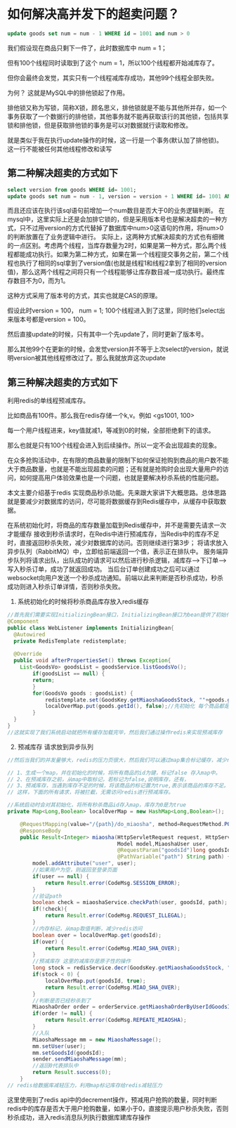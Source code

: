 如何解决高并发下的超卖问题？
====

``` SQL
update goods set num = num - 1 WHERE id = 1001 and num > 0

```

我们假设现在商品只剩下一件了，此时数据库中 num = 1；

但有100个线程同时读取到了这个 num = 1，所以100个线程都开始减库存了。

但你会最终会发觉，其实只有一个线程减库存成功，其他99个线程全部失败。

为何？
这就是MySQL中的排他锁起了作用。

排他锁又称为写锁，简称X锁，顾名思义，排他锁就是不能与其他所并存，如一个事务获取了一个数据行的排他锁，其他事务就不能再获取该行的其他锁，包括共享锁和排他锁，但是获取排他锁的事务是可以对数据就行读取和修改。

就是类似于我在执行update操作的时候，这一行是一个事务(默认加了排他锁)。这一行不能被任何其他线程修改和读写

第二种解决超卖的方式如下
---

``` SQL
select version from goods WHERE id= 1001;
update goods set num = num - 1, version = version + 1 WHERE id= 1001 AND num > 0 AND version = @version(上面查到的version);
```

而且还应该在执行该sql语句前增加一个num数目是否大于0的业务逻辑判断。
在mysql中，这里实际上还是会加排它锁的，但是采用版本号也是解决超卖的一种方式，只不过用version的方式代替掉了数据库中num>0这语句的作用，将num>0的判断放置在了业务逻辑中进行。
实际上，这两种方式解决超卖的方式也有细微的一点区别。考虑两个线程，当库存数量为2时，如果是第一种方式，那么两个线程都能成功执行。如果为第二种方式，如果在第一个线程提交事务之前，第二个线程也执行了相同的sql拿到了version值(也就是线程1和线程2拿到了相同的version值)，那么这两个线程之间将只有一个线程能够让库存数目减一成功执行。最终库存数目不为0，而为1。

这种方式采用了版本号的方式，其实也就是CAS的原理。

假设此时version = 100， num = 1; 100个线程进入到了这里，同时他们select出来版本号都是version = 100。

然后直接update的时候，只有其中一个先update了，同时更新了版本号。

那么其他99个在更新的时候，会发觉version并不等于上次select的version，就说明version被其他线程修改过了。那么我就放弃这次update

第三种解决超卖的方式如下
---

利用redis的单线程预减库存。

比如商品有100件。那么我在redis存储一个k,v。例如 <gs1001, 100>

每一个用户线程进来，key值就减1，等减到0的时候，全部拒绝剩下的请求。

那么也就是只有100个线程会进入到后续操作。所以一定不会出现超卖的现象。

在众多抢购活动中，在有限的商品数量的限制下如何保证抢购到商品的用户数不能大于商品数量，也就是不能出现超卖的问题；还有就是抢购时会出现大量用户的访问，如何提高用户体验效果也是一个问题，也就是要解决秒杀系统的性能问题。

本文主要介绍基于redis 实现商品秒杀功能。先来跟大家讲下大概思路。总体思路就是要减少对数据库的访问，尽可能将数据缓存到Redis缓存中，从缓存中获取数据。

在系统初始化时，将商品的库存数量加载到Redis缓存中，并不是需要先请求一次才能缓存
接收到秒杀请求时，在Redis中进行预减库存，当Redis中的库存不足时，直接返回秒杀失败，减少对数据库的访问。否则继续进行第3步；
将请求放入异步队列（RabbitMQ）中，立即给前端返回一个值，表示正在排队中。
服务端异步队列将请求出队，出队成功的请求可以然后进行秒杀逻辑，减库存–>下订单–>写入秒杀订单，成功了就返回成功。
当后台订单创建成功之后可以通过websocket向用户发送一个秒杀成功通知。前端以此来判断是否秒杀成功，秒杀成功则进入秒杀订单详情，否则秒杀失败。

1. 系统初始化的时候将秒杀商品库存放入redis缓存

``` Java
//首先我们需要实现InitializingBean接口，InitializingBean接口为bean提供了初始化方法的方式，它就包括afterPropertiesSet方法，凡是继承该接口的类，在初始化bean的时候会执行该方法。
@Component
public class WebListener implements InitializingBean{
  @Autowired
  private RedisTemplate redistemplate;
  
  @Override
  public void afterPropertiesSet() throws Exception{
    List<GoodsVo> goodsList = goodsService.listGoodsVo();
		if(goodsList == null) {
		return;
		}
		for(GoodsVo goods : goodsList) {
			redistemplate.set(GoodsKey.getMiaoshaGoodsStock, ""+goods.getId(), goods.getStockCount());
			localOverMap.put(goods.getId(), false);//先初始化 每个商品都是false 就是还有库存
		}
  }
}
//这就实现了我们系统启动就把所有缓存加载完毕，然后我们通过操作redis来实现预减库存
```

2. 预减库存 请求放到异步队列

``` Java
//然后当我们的并发量够大，redis的压力页很大，然后我们可以通过map集合标记缓存，减少redis服务器的压力

// 1、生成一个map，并在初始化的时候，将所有商品的id为键，标记false 存入map中。
// 2、在预减库存之前，从map中取标记，若标记为false,说明库存，还有，
// 3、预减库存，当遇到库存不足的时候，将该商品的标记置为true,表示该商品的库存不足。
// 这样，下面的所有请求，将被拦截，无需访问redis进行预减库存。

//系统启动时会对其初始化，将所有秒杀商品id存入map，库存为0是为true
private Map<Long,Boolean> localOverMap = new HashMap<Long,Boolean>();

	@RequestMapping(value="/{path}/do_miaosha", method=RequestMethod.POST)
	@ResponseBody
	public Result<Integer> miaosha(HttpServletRequest request, HttpServletResponse response,
								   Model model,MiaoshaUser user,
								   @RequestParam("goodsId")long goodsId,
								   @PathVariable("path") String path) {
		model.addAttribute("user", user);
		//如果用户为空，则返回至登录页面
		if(user == null) {
			return Result.error(CodeMsg.SESSION_ERROR);
		}
		//验证path
		boolean check = miaoshaService.checkPath(user, goodsId, path);
		if(!check){
			return Result.error(CodeMsg.REQUEST_ILLEGAL);
		}
		//内存标记，从map取值判断，减少redis访问
		boolean over = localOverMap.get(goodsId);
		if(over) {
			return Result.error(CodeMsg.MIAO_SHA_OVER);
		}
		//预减库存 这里的减库存是原子性的操作
		long stock = redisService.decr(GoodsKey.getMiaoshaGoodsStock, ""+goodsId);//10
		if(stock < 0) {
			localOverMap.put(goodsId, true);
			return Result.error(CodeMsg.MIAO_SHA_OVER);
		}
		//判断是否已经秒杀到了
		MiaoshaOrder order = orderService.getMiaoshaOrderByUserIdGoodsId(user.getId(), goodsId);
		if(order != null) {
			return Result.error(CodeMsg.REPEATE_MIAOSHA);
		}
		//入队
		MiaoshaMessage mm = new MiaoshaMessage();
		mm.setUser(user);
		mm.setGoodsId(goodsId);
		sender.sendMiaoshaMessage(mm);
		//返回0代表排队中
		return Result.success(0);
	}
// redis给数据库减轻压力，利用map标记库存给redis减轻压力
```

这里使用到了redis api中的decrement操作，预减用户抢购的数量，同时判断redis中的库存是否大于用户抢购数量，如果小于0，直接提示用户秒杀失败，否则秒杀成功，进入redis消息队列执行数据库建库存操作
